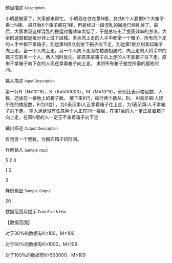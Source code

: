 <div class="panel panel-default">
<div class="area-title">
<span>
题目描述
<small>Description</small>
</span></div>
<div class="panel-body">

<p>小明要搬家了，大家都来帮忙。 小明现在住在第N楼，总共K个人要把X个大箱子搬上N楼。 最开始X个箱子都在1楼，但是经过一段混乱的搬运已经乱掉了。最后，大家发现这样混乱的搬运过程效率太低了，于是总结出了提高效率的方法。大家的速度都是每分钟上或下层楼。多余向上走的人手中都拿一个箱子，所有向下走的人手中都不拿箱子。到达第N层立刻放下箱子向下走，到达第1层立刻拿起箱子向上走。当一个人向上走，另一个人向下走而在楼道相遇时，向上走的人将手中的箱子交割另一个人，两人同时反向。即原来拿箱子向上走的人不拿箱子往下走。原来不拿箱子向下走的人现在拿着箱子向上走。 求将所有箱子搬完所需的最短时间。</p>

</div>
</div>

<div class="panel panel-default">
<div class="area-title">
<span>
输入描述
<small>Input Description</small>
</span></div>
<div class="panel-body">
<p>第一行N（N≤10^9），K（K≤500000），M（M≤10^9），分别比表示楼层数、人数、还放在一楼地上的箱子数。 接下来K行，每行两个数Ai，Bi。 Ai表示第i人现所在的楼层数，Bi为0或1.，为0表示第i人正拿着箱子往上走，为1表示第i人不拿箱子向下走。 输入满足没有任意两个人正在同一楼层，在第1层的人一定正拿着箱子向上走，在第N层的人一定正不拿着箱子向下走</p>

</div>
</div>
<div  class="panel panel-default">
<div class="area-title">
<span>
输出描述
<small>Output Description</small>
</span></div>
<div class="panel-body">

<p>仅包含一个整数，为搬完箱子的时间。</p>

</div>
</div>


<div class="panel panel-default">
<div class="area-title">
<span>
样例输入
<small>Sample Input</small>
</span></div>
<div class="panel-body">
<p>5 2 4</p>
<p>1 0</p>
<p>3 </p>

</div>
</div>

<div class="panel panel-default">
<div class="area-title">
<span>
样例输出
<small>Sample Output</small>
</span></div>
<div class="panel-body">
<p>20</p>

</div>
</div>

<div class="panel panel-default">
<div class="area-title">
<span>
数据范围及提示
<small>Data Size & Hint</small>
</span></div>
<div class="panel-body">
<p>【数据范围】</p>
<p>对于30%的数据有K≤100，M≤100</p>
<p>对于60%的数据有K≤1000，M≤109</p>
<p>对于100%的数据有K≤500000，M≤109</p>
</div>
</div>